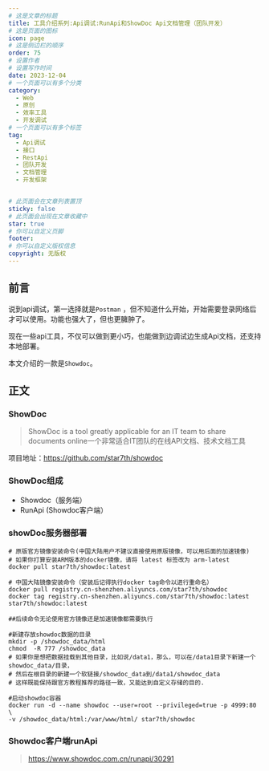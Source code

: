 ```yaml
---
# 这是文章的标题
title: 工具介绍系列:Api调试:RunApi和ShowDoc Api文档管理（团队开发）
# 这是页面的图标
icon: page
# 这是侧边栏的顺序
order: 75
# 设置作者
# 设置写作时间
date: 2023-12-04
# 一个页面可以有多个分类
category:
  - Web
  - 原创
  - 效率工具
  - 开发调试
# 一个页面可以有多个标签
tag:
  - Api调试
  - 接口
  - RestApi
  - 团队开发
  - 文档管理
  - 开发框架


# 此页面会在文章列表置顶
sticky: false
# 此页面会出现在文章收藏中
star: true
# 你可以自定义页脚
footer: 
# 你可以自定义版权信息
copyright: 无版权
---
```




## 前言

说到api调试，第一选择就是`Postman` ，但不知道什么开始，开始需要登录网络后才可以使用。功能也强大了，但也更臃肿了。

现在一些api工具，不仅可以做到更小巧，也能做到边调试边生成Api文档，还支持本地部署。

本文介绍的一款是`Showdoc`。



## 正文



### ShowDoc



> ShowDoc is a tool greatly applicable for an IT team to share documents online一个非常适合IT团队的在线API文档、技术文档工具


项目地址：https://github.com/star7th/showdoc


### ShowDoc组成


- Showdoc（服务端）
- RunApi (Showdoc客户端）

### showDoc服务器部署

```
# 原版官方镜像安装命令(中国大陆用户不建议直接使用原版镜像，可以用后面的加速镜像)
# 如果你打算安装ARM版本的docker镜像，请将 latest 标签改为 arm-latest
docker pull star7th/showdoc:latest 

# 中国大陆镜像安装命令（安装后记得执行docker tag命令以进行重命名）
docker pull registry.cn-shenzhen.aliyuncs.com/star7th/showdoc
docker tag registry.cn-shenzhen.aliyuncs.com/star7th/showdoc:latest star7th/showdoc:latest 

##后续命令无论使用官方镜像还是加速镜像都需要执行

#新建存放showdoc数据的目录
mkdir -p /showdoc_data/html
chmod  -R 777 /showdoc_data
# 如果你是想把数据挂载到其他目录，比如说/data1，那么，可以在/data1目录下新建一个showdoc_data/目录，
# 然后在根目录的新建一个软链接/showdoc_data到/data1/showdoc_data
# 这样既能保持跟官方教程推荐的路径一致，又能达到自定义存储的目的.

#启动showdoc容器
docker run -d --name showdoc --user=root --privileged=true -p 4999:80 \
-v /showdoc_data/html:/var/www/html/ star7th/showdoc
```

### Showdoc客户端runApi

>https://www.showdoc.com.cn/runapi/30291